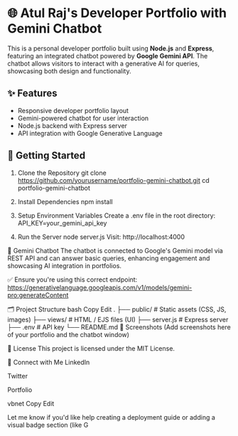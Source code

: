 # 🌐 Atul Raj's Developer Portfolio with Gemini Chatbot

This is a personal developer portfolio built using **Node.js** and **Express**, featuring an integrated chatbot powered by **Google Gemini API**. The chatbot allows visitors to interact with a generative AI for queries, showcasing both design and functionality.

## ✨ Features

- Responsive developer portfolio layout
- Gemini-powered chatbot for user interaction
- Node.js backend with Express server
- API integration with Google Generative Language

## 🚀 Getting Started

1. Clone the Repository
git clone https://github.com/yourusername/portfolio-gemini-chatbot.git
cd portfolio-gemini-chatbot

2. Install Dependencies
npm install

3. Setup Environment Variables
Create a .env file in the root directory:
API_KEY=your_gemini_api_key

4. Run the Server
node server.js
Visit: http://localhost:4000

🤖 Gemini Chatbot
The chatbot is connected to Google's Gemini model via REST API and can answer basic queries, enhancing engagement and showcasing AI integration in portfolios.

✅ Ensure you're using this correct endpoint:
https://generativelanguage.googleapis.com/v1/models/gemini-pro:generateContent

🗂️ Project Structure
bash
Copy
Edit
.
├── public/              # Static assets (CSS, JS, images)
├── views/               # HTML / EJS files (UI)
├── server.js            # Express server
├── .env                 # API key
└── README.md
📸 Screenshots
(Add screenshots here of your portfolio and the chatbot window)

📄 License
This project is licensed under the MIT License.

🔗 Connect with Me
LinkedIn

Twitter

Portfolio

vbnet
Copy
Edit

Let me know if you'd like help creating a deployment guide or adding a visual badge section (like G
